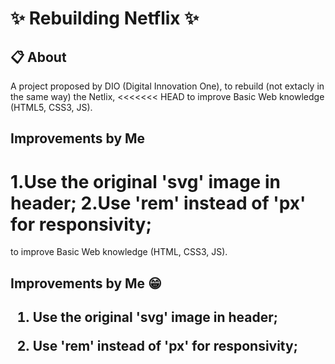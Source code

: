 <h1> ✨ Rebuilding Netflix ✨</h1>

<h2> 📋 About </h2>

<p> A project proposed by DIO (Digital Innovation One), to rebuild (not extacly in the same way) the Netlix,
<<<<<<< HEAD
to improve Basic Web knowledge (HTML5, CSS3, JS).</p>

<h2> Improvements by Me <h2>

1.Use the original 'svg' image in header;
2.Use 'rem' instead of 'px' for responsivity;
=======
to improve Basic Web knowledge (HTML, CSS3, JS).</p>

<h2> Improvements by Me 😁 <h2>

1. Use the original 'svg' image in header;<br>
  
2. Use 'rem' instead of 'px' for responsivity;
